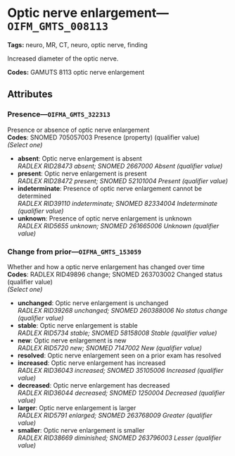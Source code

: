 # Optic nerve enlargement—`OIFM_GMTS_008113`

**Tags:** neuro, MR, CT, neuro, optic nerve, finding

Increased diameter of the optic nerve.

**Codes:** GAMUTS 8113 optic nerve enlargement

## Attributes

### Presence—`OIFMA_GMTS_322313`

Presence or absence of optic nerve enlargement  
**Codes**: SNOMED 705057003 Presence (property) (qualifier value)  
*(Select one)*

- **absent**: Optic nerve enlargement is absent  
_RADLEX RID28473 absent; SNOMED 2667000 Absent (qualifier value)_
- **present**: Optic nerve enlargement is present  
_RADLEX RID28472 present; SNOMED 52101004 Present (qualifier value)_
- **indeterminate**: Presence of optic nerve enlargement cannot be determined  
_RADLEX RID39110 indeterminate; SNOMED 82334004 Indeterminate (qualifier value)_
- **unknown**: Presence of optic nerve enlargement is unknown  
_RADLEX RID5655 unknown; SNOMED 261665006 Unknown (qualifier value)_

### Change from prior—`OIFMA_GMTS_153059`

Whether and how a optic nerve enlargement has changed over time  
**Codes**: RADLEX RID49896 change; SNOMED 263703002 Changed status (qualifier value)  
*(Select one)*

- **unchanged**: Optic nerve enlargement is unchanged  
_RADLEX RID39268 unchanged; SNOMED 260388006 No status change (qualifier value)_
- **stable**: Optic nerve enlargement is stable  
_RADLEX RID5734 stable; SNOMED 58158008 Stable (qualifier value)_
- **new**: Optic nerve enlargement is new  
_RADLEX RID5720 new; SNOMED 7147002 New (qualifier value)_
- **resolved**: Optic nerve enlargement seen on a prior exam has resolved  
- **increased**: Optic nerve enlargement has increased  
_RADLEX RID36043 increased; SNOMED 35105006 Increased (qualifier value)_
- **decreased**: Optic nerve enlargement has decreased  
_RADLEX RID36044 decreased; SNOMED 1250004 Decreased (qualifier value)_
- **larger**: Optic nerve enlargement is larger  
_RADLEX RID5791 enlarged; SNOMED 263768009 Greater (qualifier value)_
- **smaller**: Optic nerve enlargement is smaller  
_RADLEX RID38669 diminished; SNOMED 263796003 Lesser (qualifier value)_